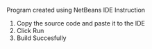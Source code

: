 Program created using NetBeans IDE
Instruction
1. Copy the source code and paste it to the IDE 
2. Click Run
3. Build Succesfully 
